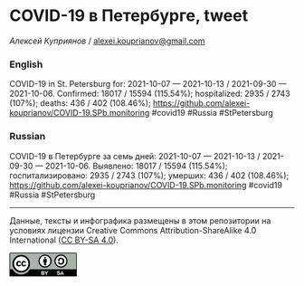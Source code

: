 COVID-19 в Петербурге, tweet
============================

*Алексей Куприянов* /
<a href="mailto:alexei.kouprianov@gmail.com" class="email">alexei.kouprianov@gmail.com</a>

### English

COVID-19 in St. Petersburg for: 2021-10-07 — 2021-10-13 / 2021-09-30 —
2021-10-06. Сonfirmed: 18017 / 15594 (115.54%); hospitalized: 2935 /
2743 (107%); deaths: 436 / 402 (108.46%);
<a href="https://github.com/alexei-kouprianov/COVID-19.SPb.monitoring" class="uri">https://github.com/alexei-kouprianov/COVID-19.SPb.monitoring</a>
\#covid19 \#Russia \#StPetersburg

### Russian

COVID-19 в Петербурге за семь дней: 2021-10-07 — 2021-10-13 / 2021-09-30
— 2021-10-06. Выявлено: 18017 / 15594 (115.54%); госпитализировано: 2935
/ 2743 (107%); умерших: 436 / 402 (108.46%);
<a href="https://github.com/alexei-kouprianov/COVID-19.SPb.monitoring" class="uri">https://github.com/alexei-kouprianov/COVID-19.SPb.monitoring</a>
\#covid19 \#Russia \#StPetersburg

------------------------------------------------------------------------

Данные, тексты и инфографика размещены в этом репозитории на условиях
лицензии Creative Commons Attribution-ShareAlike 4.0 International ([CC
BY-SA 4.0](https://creativecommons.org/licenses/by-sa/4.0/)).

![](../misc/CC-BY-SA-icon.png "CC-BY-SA")
